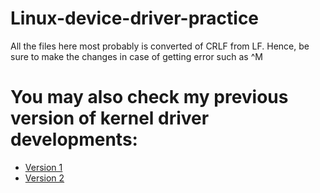 # Linux-device-driver-practice
All the files here most probably is converted of CRLF from LF. Hence, be sure to make the changes in case of getting error such as ^M 

# You may also check my previous version of kernel driver developments:
*  [Version 1](https://github.com/shahriar-hasan-mickey/kernel_programming)
*  [Version 2](https://github.com/shahriar-hasan-mickey/kernel_module_development)
